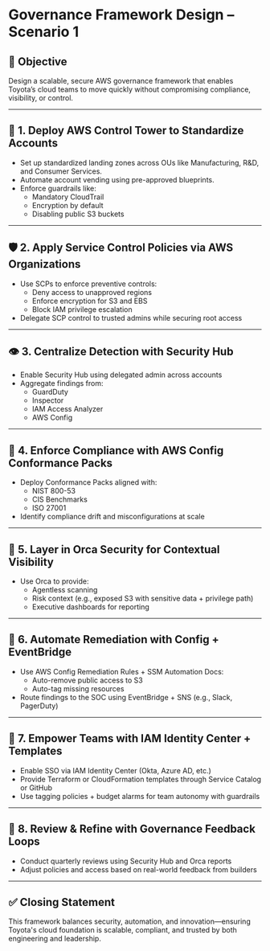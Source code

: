 
# Governance Framework Design – Scenario 1

## 📘 Objective

Design a scalable, secure AWS governance framework that enables Toyota’s cloud teams to move quickly without compromising compliance, visibility, or control.

---

## 🧱 1. Deploy AWS Control Tower to Standardize Accounts

- Set up standardized landing zones across OUs like Manufacturing, R&D, and Consumer Services.
- Automate account vending using pre-approved blueprints.
- Enforce guardrails like:
  - Mandatory CloudTrail
  - Encryption by default
  - Disabling public S3 buckets

---

## 🛡️ 2. Apply Service Control Policies via AWS Organizations

- Use SCPs to enforce preventive controls:
  - Deny access to unapproved regions
  - Enforce encryption for S3 and EBS
  - Block IAM privilege escalation
- Delegate SCP control to trusted admins while securing root access

---

## 👁️ 3. Centralize Detection with Security Hub

- Enable Security Hub using delegated admin across accounts
- Aggregate findings from:
  - GuardDuty
  - Inspector
  - IAM Access Analyzer
  - AWS Config

---

## 📐 4. Enforce Compliance with AWS Config Conformance Packs

- Deploy Conformance Packs aligned with:
  - NIST 800-53
  - CIS Benchmarks
  - ISO 27001
- Identify compliance drift and misconfigurations at scale

---

## 🔬 5. Layer in Orca Security for Contextual Visibility

- Use Orca to provide:
  - Agentless scanning
  - Risk context (e.g., exposed S3 with sensitive data + privilege path)
  - Executive dashboards for reporting

---

## 🔁 6. Automate Remediation with Config + EventBridge

- Use AWS Config Remediation Rules + SSM Automation Docs:
  - Auto-remove public access to S3
  - Auto-tag missing resources
- Route findings to the SOC using EventBridge + SNS (e.g., Slack, PagerDuty)

---

## 🤝 7. Empower Teams with IAM Identity Center + Templates

- Enable SSO via IAM Identity Center (Okta, Azure AD, etc.)
- Provide Terraform or CloudFormation templates through Service Catalog or GitHub
- Use tagging policies + budget alarms for team autonomy with guardrails

---

## 🔄 8. Review & Refine with Governance Feedback Loops

- Conduct quarterly reviews using Security Hub and Orca reports
- Adjust policies and access based on real-world feedback from builders

---

## ✅ Closing Statement

This framework balances security, automation, and innovation—ensuring Toyota's cloud foundation is scalable, compliant, and trusted by both engineering and leadership.

